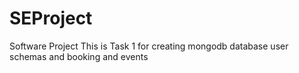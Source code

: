 # SEProject
Software Project
This is Task 1 for creating mongodb database user schemas and booking and events
